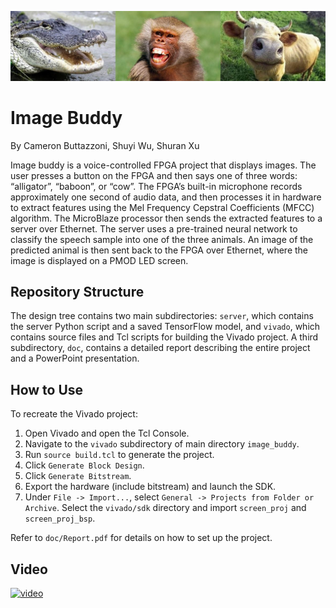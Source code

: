 ![alt text](https://github.com/cameronutoronto/image_buddy/blob/master/smiling_animals.jpeg "Image Buddy")

# Image Buddy

By Cameron Buttazzoni, Shuyi Wu, Shuran Xu

Image buddy is a voice-controlled FPGA project that displays images. The user presses a button on the FPGA and then says one of three words: “alligator”, “baboon”, or “cow”. The FPGA’s built-in microphone records approximately one second of audio data, and then processes it in hardware to extract features using the Mel Frequency Cepstral Coefficients (MFCC) algorithm. The MicroBlaze processor then sends the extracted features to a server over Ethernet. The server uses a pre-trained neural network to classify the speech sample into one of the three animals. An image of the predicted animal is then sent back to the FPGA over Ethernet, where the image is displayed on a PMOD LED screen.

## Repository Structure

The design tree contains two main subdirectories: `server`, which contains the server Python script and a saved TensorFlow model, and `vivado`, which contains source files and Tcl scripts for building the Vivado project. A third subdirectory, `doc`, contains a detailed report describing the entire project and a PowerPoint presentation.

## How to Use

To recreate the Vivado project:

1. Open Vivado and open the Tcl Console.
2. Navigate to the `vivado` subdirectory of main directory `image_buddy`.
3. Run `source build.tcl` to generate the project.
4. Click `Generate Block Design`.
5. Click `Generate Bitstream`.
6. Export the hardware (include bitstream) and launch the SDK.
7. Under `File -> Import...`, select `General -> Projects from Folder or Archive`. Select the `vivado/sdk` directory and import `screen_proj` and `screen_proj_bsp`.

Refer to `doc/Report.pdf` for details on how to set up the project.

## Video

[![video](http://img.youtube.com/vi/D8lgZxcIRG0/0.jpg)](http://www.youtube.com/watch?v=D8lgZxcIRG0)

